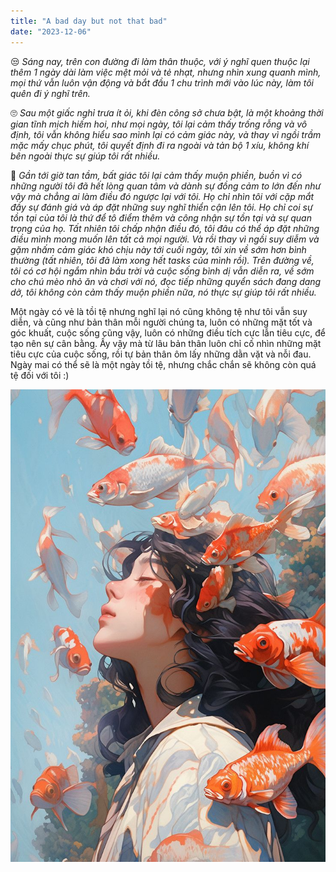 ```yaml
---
title: "A bad day but not that bad"
date: "2023-12-06"
---
```


😒 *Sáng nay, trên con đường đi làm thân thuộc, với ý nghĩ quen thuộc lại thêm 1 ngày dài làm việc mệt mỏi và tẻ nhạt, nhưng nhìn xung quanh mình, mọi thứ vẫn luôn vận động và bắt đầu 1 chu trình mới vào lúc này, làm tôi quên đi ý nghĩ trên.*

🙄 *Sau một giấc nghỉ trưa ít ỏi, khi đèn công sở chưa bật, là một khoảng thời gian tĩnh mịch hiếm hoi, như mọi ngày, tôi lại cảm thấy trống rỗng và vô định, tôi vẫn không hiểu sao mình lại có cảm giác này, và thay vì ngồi trầm mặc mấy chục phút, tôi quyết định đi ra ngoài và tản bộ 1 xíu, không khí bên ngoài thực sự giúp tôi rất nhiều.*

🤕 *Gần tới giờ tan tầm, bất giác tôi lại cảm thấy muộn phiền, buồn vì có những người tôi đã hết lòng quan tâm và dành sự đồng cảm to lớn đến như vậy mà chẳng ai làm điều đó ngược lại với tôi. Họ chỉ nhìn tôi với cặp mắt đầy sự đánh giá và áp đặt những suy nghĩ thiển cận lên tôi. Họ chỉ coi sự tồn tại của tôi là thứ để tô điểm thêm và công nhận sự tồn tại và sự quan trọng của họ. Tất nhiên tôi chấp nhận điều đó, tôi đâu có thể áp đặt những điều mình mong muốn lên tất cả mọi người. Và rồi thay vì ngồi suy diễm và gặm nhấm cảm giác khó chịu này tới cuối ngày, tôi xin về sớm hơn bình thường (tất nhiên, tôi đã làm xong hết tasks của mình rồi). Trên đường về, tôi có cơ hội ngắm nhìn bầu trời và cuộc sống bình dị vẫn diễn ra, về sớm cho chú mèo nhỏ ăn và chơi với nó, đọc tiếp những quyển sách đang dang dở, tôi không còn cảm thấy muộn phiền nữa, nó thực sự giúp tôi rất nhiều.*

Một ngày có vẻ là tồi tệ nhưng nghĩ lại nó cũng không tệ như tôi vẫn suy diễn, và cũng như bản thân mỗi người chúng ta, luôn có những mặt tốt và góc khuất, cuộc sống cũng vậy, luôn có những điều tích cực lẫn tiêu cực, để tạo nên sự cân bằng. Ấy vậy mà từ lâu bản thân luôn chỉ cố nhìn những mặt tiêu cực của cuộc sống, rồi tự bản thân ôm lấy những dằn vặt và nỗi đau. Ngày mai có thể sẽ là một ngày tồi tệ, nhưng chắc chắn sẽ không còn quá tệ đối với tôi :)


![photo](live.jpg)
